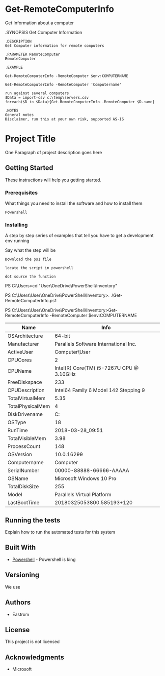 # Get-RemoteComputerInfo
Get Information about a computer

.SYNOPSIS
    Get Computer Information
    
    .DESCRIPTION
    Get Computer information for remote computers
    
    .PARAMETER RemoteComputer
    RemoteComputer
    
    .EXAMPLE
    
    Get-RemoteComputerInfo -RemoteComputer $env:COMPUTERNAME
    
    Get-RemoteComputerInfo -RemoteComputer 'Computername'
    
    run against several computers
    $Data = import-csv c:\temp\servers.csv 
    foreach($D in $Data){Get-RemoteComputerInfo -RemoteComputer $D.name}
    
    .NOTES
    General notes
    Disclaimer, run this at your own risk, supported AS-IS

    

# Project Title
One Paragraph of project description goes here

## Getting Started

These instructions will help you getting started. 

### Prerequisites

What things you need to install the software and how to install them

```
Powershell
```

### Installing

A step by step series of examples that tell you have to get a development env running

Say what the step will be

```
Download the ps1 file
```

```
locate the script in powershell
```

```
dot source the function
```


PS C:\Users>cd "User\OneDrive\PowerShell\Inventory"

PS C:\Users\User\OneDrive\PowerShell\Inventory>. .\Get-RemoteComputerInfo.ps1

PS C:\Users\User\OneDrive\PowerShell\Inventory>Get-RemoteComputerInfo -RemoteComputer $env:COMPUTERNAME

 Name | Info |
| ------------- | ------------- |
| OSArchitecture  | 64-bit  |
| Manufacturer | Parallels Software International Inc.  |
| ActiveUser  | Computer\User  |
| CPUCores  | 2  |
| CPUName   | Intel(R) Core(TM) i5-7267U CPU @ 3.10GHz  |
| FreeDiskspace   | 233  |
| CPUDescription   | Intel64 Family 6 Model 142 Stepping 9  |
| TotalVirtualMem   | 5.35  |
| TotalPhysicalMem  | 4  |
| DiskDrivename   | C: |
| OSType | 18  |
| RunTime  | 2018-03-28_09:51  |
| TotalVisibleMem   | 3.98  |
| ProcessCount   | 148  |
| OSVersion  | 10.0.16299 |
| Computername | Computer  |
| SerialNumber  | 00000-88888-66666-AAAAA  |
| OSName  | Microsoft Windows 10 Pro  |
| TotalDiskSize   | 255  |
| Model  | Parallels Virtual Platform  |
| LastBootTime  | 20180325053800.585193+120  |


## Running the tests

Explain how to run the automated tests for this system

## Built With

* [Powershell](https://docs.microsoft.com/en-us/powershell/scripting/powershell-scripting?view=powershell-6) - Powershell is king


## Versioning

We use 

## Authors

* Eastrom


## License

This project is not licensed

## Acknowledgments

* Microsoft

